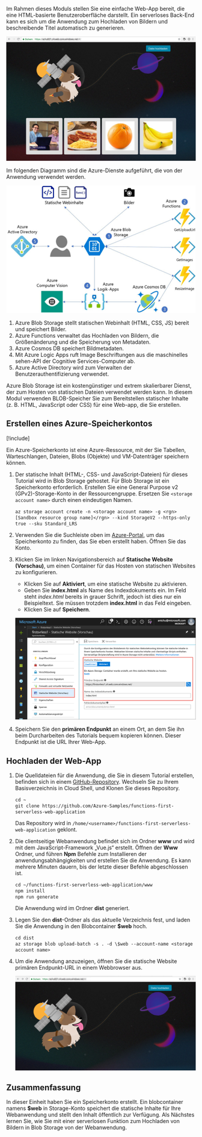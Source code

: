 Im Rahmen dieses Moduls stellen Sie eine einfache Web-App bereit, die eine HTML-basierte Benutzeroberfläche darstellt. Ein serverloses Back-End kann es sich um die Anwendung zum Hochladen von Bildern und beschreibende Titel automatisch zu generieren.

![Ausführen der Web-App](../media/0-app-screenshot-finished.png)

Im folgenden Diagramm sind die Azure-Dienste aufgeführt, die von der Anwendung verwendet werden.

![Diagramm der Lösungsarchitektur](../media/0-architecture.jpg)

1. Azure Blob Storage stellt statischen Webinhalt (HTML, CSS, JS) bereit und speichert Bilder.
2. Azure Functions verwaltet das Hochladen von Bildern, die Größenänderung und die Speicherung von Metadaten.
3. Azure Cosmos DB speichert Bildmetadaten.
4. Mit Azure Logic Apps ruft Image Beschriftungen aus die maschinelles sehen-API der Cognitive Services-Computer ab.
5. Azure Active Directory wird zum Verwalten der Benutzerauthentifizierung verwendet.

Azure Blob Storage ist ein kostengünstiger und extrem skalierbarer Dienst, der zum Hosten von statischen Dateien verwendet werden kann. In diesem Modul verwenden BLOB-Speicher Sie zum Bereitstellen statischer Inhalte (z. B. HTML, JavaScript oder CSS) für eine Web-app, die Sie erstellen.

## <a name="create-an-azure-storage-account"></a>Erstellen eines Azure-Speicherkontos

[!include[](../../../includes/azure-sandbox-activate.md)]

Ein Azure-Speicherkonto ist eine Azure-Ressource, mit der Sie Tabellen, Warteschlangen, Dateien, Blobs (Objekte) und VM-Datenträger speichern können.

1. Der statische Inhalt (HTML-, CSS- und JavaScript-Dateien) für dieses Tutorial wird in Blob Storage gehostet. Für Blob Storage ist ein Speicherkonto erforderlich. Erstellen Sie eine General Purpose v2 (GPv2)-Storage-Konto in der Ressourcengruppe. Ersetzen Sie `<storage account name>` durch einen eindeutigen Namen.

    ```azurecli
    az storage account create -n <storage account name> -g <rgn>[Sandbox resource group name]</rgn> --kind StorageV2 --https-only true --sku Standard_LRS
    ```
    
1. Verwenden Sie die Suchleiste oben im [Azure-Portal](https://portal.azure.com/?azure-portal=true), um das Speicherkonto zu finden, das Sie eben erstellt haben. Öffnen Sie das Konto.

1. Klicken Sie im linken Navigationsbereich auf **Statische Website (Vorschau)**, um einen Container für das Hosten von statischen Websites zu konfigurieren.
    - Klicken Sie auf **Aktiviert**, um eine statische Website zu aktivieren.
    - Geben Sie **index.html** als Name des Indexdokuments ein. Im Feld steht *index.html* bereits in grauer Schrift, jedoch ist dies nur ein Beispieltext. Sie müssen trotzdem **index.html** in das Feld eingeben.
    - Klicken Sie auf **Speichern**.
    
    ![Eingeben der Einstellungen für die statische Website](../media/1-storage-static-website.png)

1. Speichern Sie den **primären Endpunkt** an einem Ort, an dem Sie ihn beim Durcharbeiten des Tutorials bequem kopieren können. Dieser Endpunkt ist die URL Ihrer Web-App.

## <a name="upload-the-web-application"></a>Hochladen der Web-App

1. Die Quelldateien für die Anwendung, die Sie in diesem Tutorial erstellen, befinden sich in einem [GitHub-Repository](https://github.com/Azure-Samples/functions-first-serverless-web-application). Wechseln Sie zu Ihrem Basisverzeichnis in Cloud Shell, und Klonen Sie dieses Repository.

    ```azurecli
    cd ~
    git clone https://github.com/Azure-Samples/functions-first-serverless-web-application
    ```

    Das Repository wird in `/home/<username>/functions-first-serverless-web-application` geklont.

1. Die clientseitige Webanwendung befindet sich im Ordner **www** und wird mit dem JavaScript-Framework „Vue.js“ erstellt. Öffnen der **Www** Ordner, und führen **Npm** Befehle zum Installieren der anwendungsabhängigkeiten und erstellen Sie die Anwendung. Es kann mehrere Minuten dauern, bis der letzte dieser Befehle abgeschlossen ist.

    ```azurecli
    cd ~/functions-first-serverless-web-application/www
    npm install
    npm run generate
    ```

    Die Anwendung wird im Ordner **dist** generiert.

1. Legen Sie den **dist**-Ordner als das aktuelle Verzeichnis fest, und laden Sie die Anwendung in den Blobcontainer **$web** hoch.

    ```azurecli
    cd dist
    az storage blob upload-batch -s . -d \$web --account-name <storage account name>
    ```

1. Um die Anwendung anzuzeigen, öffnen Sie die statische Website primären Endpunkt-URL in einem Webbrowser aus.

    ![Startseite der ersten serverlosen Web-App](../media/1-app-screenshot-new.png)


## <a name="summary"></a>Zusammenfassung

In dieser Einheit haben Sie ein Speicherkonto erstellt. Ein blobcontainer namens **$web** in Storage-Konto speichert die statische Inhalte für Ihre Webanwendung und stellt den Inhalt öffentlich zur Verfügung. Als Nächstes lernen Sie, wie Sie mit einer serverlosen Funktion zum Hochladen von Bildern in Blob Storage von der Webanwendung.